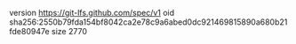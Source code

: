 version https://git-lfs.github.com/spec/v1
oid sha256:2550b79fda154bf8042ca2e78c9a6abed0dc921469815890a680b21fde80947e
size 2770
